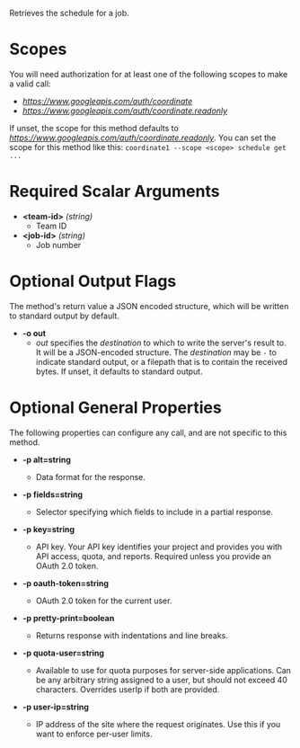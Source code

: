 Retrieves the schedule for a job.
# Scopes

You will need authorization for at least one of the following scopes to make a valid call:

* *https://www.googleapis.com/auth/coordinate*
* *https://www.googleapis.com/auth/coordinate.readonly*

If unset, the scope for this method defaults to *https://www.googleapis.com/auth/coordinate.readonly*.
You can set the scope for this method like this: `coordinate1 --scope <scope> schedule get ...`
# Required Scalar Arguments
* **&lt;team-id&gt;** *(string)*
    - Team ID
* **&lt;job-id&gt;** *(string)*
    - Job number

# Optional Output Flags

The method's return value a JSON encoded structure, which will be written to standard output by default.

* **-o out**
    - *out* specifies the *destination* to which to write the server's result to.
      It will be a JSON-encoded structure.
      The *destination* may be `-` to indicate standard output, or a filepath that is to contain the received bytes.
      If unset, it defaults to standard output.
# Optional General Properties

The following properties can configure any call, and are not specific to this method.

* **-p alt=string**
    - Data format for the response.

* **-p fields=string**
    - Selector specifying which fields to include in a partial response.

* **-p key=string**
    - API key. Your API key identifies your project and provides you with API access, quota, and reports. Required unless you provide an OAuth 2.0 token.

* **-p oauth-token=string**
    - OAuth 2.0 token for the current user.

* **-p pretty-print=boolean**
    - Returns response with indentations and line breaks.

* **-p quota-user=string**
    - Available to use for quota purposes for server-side applications. Can be any arbitrary string assigned to a user, but should not exceed 40 characters. Overrides userIp if both are provided.

* **-p user-ip=string**
    - IP address of the site where the request originates. Use this if you want to enforce per-user limits.
